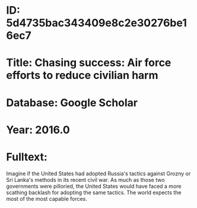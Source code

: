 # ID: 5d4735bac343409e8c2e30276be16ec7
# Title: Chasing success: Air force efforts to reduce civilian harm
# Database: Google Scholar
# Year: 2016.0
# Fulltext:
Imagine if the United States had adopted Russia's tactics against Grozny or Sri Lanka's methods in its recent civil war.
As much as those two governments were pilloried, the United States would have faced a more scathing backlash for adopting the same tactics.
The world expects the most of the most capable forces.